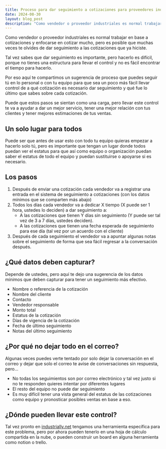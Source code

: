 ```yaml
---
title: Proceso para dar seguimiento a cotizaciones para proveedores industriales
date: 2024-08-30
layout: blog_post
description: "Como vendedor o proveedor industriales es normal trabajar en base a cotizaciones y enfocarse en cotizar mucho, pero es posible que muchas veces te olvides de dar seguimiento a las cotizaciones que ya hiciste..."
---
```


Como vendedor o proveedor industriales es normal trabajar en base a cotizaciones y enfocarse en cotizar mucho, pero es posible que muchas veces te olvides de dar seguimiento a las cotizaciones que ya hiciste.

Tal vez sabes que dar seguimiento es importante, pero hacerlo es difícil, porque no tienes una estructura para llevar el control y no es fácil encontrar el tiempo para hacerlo.

Por eso aquí te compartimos un sugerencia de proceso que puedes seguir tú en lo personal o con tu equipo para que sea un poco más fácil llevar control de a qué cotización es necesario dar seguimiento y qué fue lo último que sabes sobre cada cotización.

Puede que estos pasos se sientan como una carga, pero llevar este control te va a ayudar a dar un mejor servicio, tener una mejor relación con tus clientes y tener mejores estimaciones de tus ventas.

## Un solo lugar para todos

Puede ser que antes de usar esto con todo tu equipo quieras empezar a hacerlo solo tú, pero es importante que tengan un lugar donde todos puedan ver el estatus para que así como equipo o organización puedan saber el estatus de todo el equipo y puedan sustituirse o apoyarse si es necesario.

## Los pasos

1. Después de enviar una cotización cada vendedor va a registrar una entrada en el sistema de seguimiento a cotizaciones (con los datos mínimos que se comparten más abajo)
2. Todos los días cada vendedor va a dedicar X tiempo (X puede ser 1 hora, ustedes lo deciden) a dar seguimiento a:
    * A las cotizaciones que tienen Y días sin seguimiento (Y puede ser tal vez de 3 a 7 días, ustedes deciden).
    * A las cotizaciones que tienen una fecha esperada de seguimiento para ese día (tal vez por un acuerdo con el cliente)
3. Después de cada seguimiento el vendedor va a apuntar algunas notas sobre el seguimiento de forma que sea fácil regresar a la conversación después.

## ¿Qué datos deben capturar?

Depende de ustedes, pero aquí te dejo una sugerencia de los datos mínimos que deben capturar para tener un seguimiento más efectivo.

- Nombre o referencia de la cotización
- Nombre del cliente
- Contacto
- Vendedor responsable
- Monto total
- Estatus de la cotización
- Días de vigencia de la cotización
- Fecha de último seguimiento
- Notas del último seguimiento

## ¿Por qué no dejar todo en el correo?

Algunas veces puedes verte tentado por solo dejar la conversación en el correo y dejar que solo el correo te avise de conversaciones sin respuesta, pero…

- No todas los seguimientos son por correo electrónico y tal vez justo si no te responden quieres intentar por diferentes lugares
- El resto del equipo no puede dar seguimiento
- Es muy difícil tener una vista general del estatus de las cotizaciones como equipo y pronosticar posibles ventas en base a eso.

## ¿Dónde pueden llevar este control?

Tal vez pronto en [industrially.net](/) tengamos una herramienta específica para este problema, pero por ahora pueden tenerlo en una hoja de cálculo compartida en la nube, o pueden construir un board en alguna herramienta como notion o trello.

